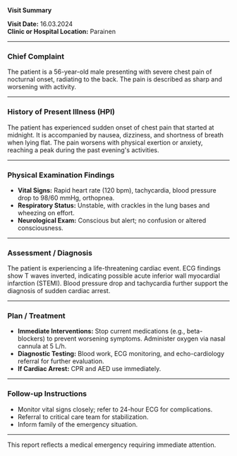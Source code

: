 

**Visit Summary**

**Visit Date:** 16.03.2024  
**Clinic or Hospital Location:** Parainen  

---

### **Chief Complaint**
The patient is a 56-year-old male presenting with severe chest pain of nocturnal onset, radiating to the back. The pain is described as sharp and worsening with activity.

---

### **History of Present Illness (HPI)**
The patient has experienced sudden onset of chest pain that started at midnight. It is accompanied by nausea, dizziness, and shortness of breath when lying flat. The pain worsens with physical exertion or anxiety, reaching a peak during the past evening's activities.

---

### **Physical Examination Findings**
- **Vital Signs:** Rapid heart rate (120 bpm), tachycardia, blood pressure drop to 98/60 mmHg, orthopnea.
- **Respiratory Status:** Unstable, with crackles in the lung bases and wheezing on effort.
- **Neurological Exam:** Conscious but alert; no confusion or altered consciousness.

---

### **Assessment / Diagnosis**
The patient is experiencing a life-threatening cardiac event. ECG findings show T waves inverted, indicating possible acute inferior wall myocardial infarction (STEMI). Blood pressure drop and tachycardia further support the diagnosis of sudden cardiac arrest.

---

### **Plan / Treatment**
- **Immediate Interventions:** Stop current medications (e.g., beta-blockers) to prevent worsening symptoms. Administer oxygen via nasal cannula at 5 L/h.
- **Diagnostic Testing:** Blood work, ECG monitoring, and echo-cardiology referral for further evaluation.
- **If Cardiac Arrest:** CPR and AED use immediately.

---

### **Follow-up Instructions**
- Monitor vital signs closely; refer to 24-hour ECG for complications.
- Referral to critical care team for stabilization.
- Inform family of the emergency situation.

---

This report reflects a medical emergency requiring immediate attention.
